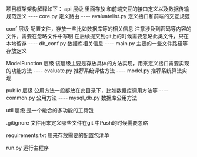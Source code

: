 ##
项目框架架构解释如下：
api  层级 里面存放 和前端交互的接口定义以及数据传输规范定义
---- core.py            定义路由
---- evaluatelist.py    定义接口和前端的交互规范

conf  层级
配置文件，存放一些比如数据库等的相关信息   注意涉及到密码等内容的文件，需要在忽略文件中写明
在后续提交到git上的时候需要忽略此类文件，只在本地留存
---- db_conf.py         数据库相关信息
---- main.py            主要的一些文件路径等存放定义

ModelFunction 层级
该层级主要是存放具体的方法实现，用来定义接口需要实现的功能方法
---- evaluate.py         推荐系统评估方法
---- model.py            推荐系统算法实现

public  层级
公用方法一般都放在此目录下，比如数据库调用方法等
---- common.py           公用方法
---- mysql_db.py         数据库公用方法

util 层级
是一个融合的多功能的工具包

.gitignore 文件用来定义哪些文件在git 中Push的时候需要忽略

requirements.txt 用来存放需要的配置包清单

run.py 运行主程序




